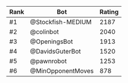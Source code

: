 Rank|Bot|Rating
---|---|---
#1|@Stockfish-MEDIUM|2187
#2|@colinbot|2040
#3|@OpeningsBot|1913
#4|@DavidsGuterBot|1520
#5|@pawnrobot|1253
#6|@MinOpponentMoves|878
